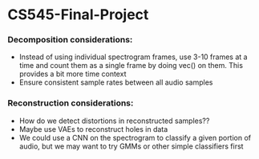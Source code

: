 # CS545-Final-Project

### Decomposition considerations:
- Instead of using individual spectrogram frames, use 3-10 frames at a time and count them as a single frame by doing vec() on them. This provides a bit more time context
- Ensure consistent sample rates between all audio samples

### Reconstruction considerations:
- How do we detect distortions in reconstructed samples??
- Maybe use VAEs to reconstruct holes in data
- We could use a CNN on the spectrogram to classify a given portion of audio, but we may want to try GMMs or other simple classifiers first
